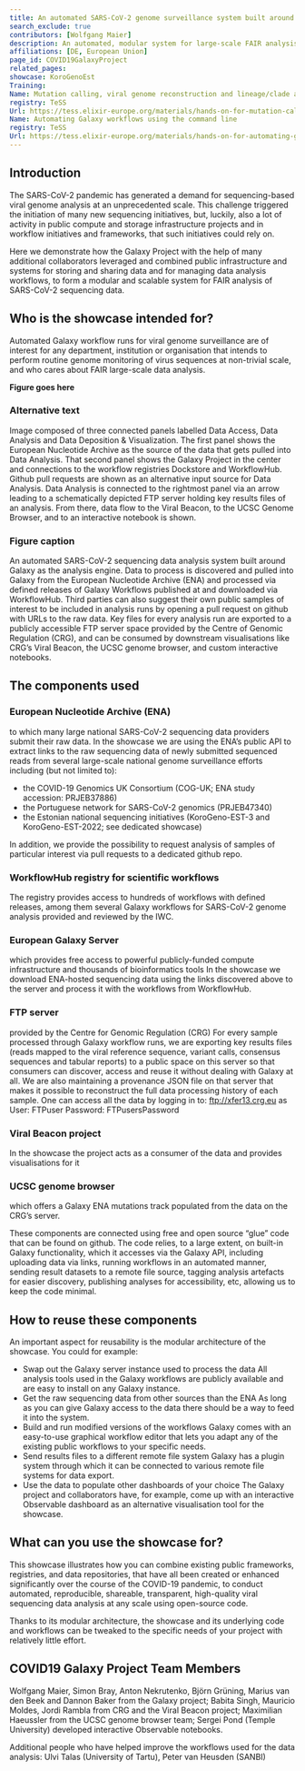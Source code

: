 ```yaml
---
title: An automated SARS-CoV-2 genome surveillance system built around Galaxy
search_exclude: true
contributors: [Wolfgang Maier] 
description: An automated, modular system for large-scale FAIR analysis of SARS-CoV-2 sequencing data analysis powered by the Galaxy platform.
affiliations: [DE, European Union]
page_id: COVID19GalaxyProject
related_pages:
showcase: KoroGenoEst
Training:
Name: Mutation calling, viral genome reconstruction and lineage/clade assignment from SARS-CoV-2 sequencing data
registry: TeSS
Url: https://tess.elixir-europe.org/materials/hands-on-for-mutation-calling-viral-genome-reconstruction-and-lineage-clade-assignment-from-sars-cov-2-sequencing-data-tutorial
Name: Automating Galaxy workflows using the command line
registry: TeSS
Url: https://tess.elixir-europe.org/materials/hands-on-for-automating-galaxy-workflows-using-the-command-line-tutorial 
---
```


## Introduction 

The SARS-CoV-2 pandemic has generated a demand for sequencing-based viral genome analysis at an unprecedented scale. This challenge triggered the initiation of many new sequencing initiatives, but, luckily, also a lot of activity in public compute and storage infrastructure projects and in workflow initiatives and frameworks, that such initiatives could rely on. 

Here we demonstrate how the Galaxy Project with the help of many additional collaborators leveraged and combined public infrastructure and systems for storing and sharing data and for managing data analysis workflows, to form a modular and scalable system for FAIR analysis of SARS-CoV-2 sequencing data.


## Who is the showcase intended for?

Automated Galaxy workflow runs for viral genome surveillance are of interest for any department, institution or organisation that intends to perform routine genome monitoring of virus sequences at non-trivial scale, and who cares about FAIR large-scale data analysis.


**Figure goes here**

### Alternative text
Image composed of three connected panels labelled Data Access, Data Analysis and Data Deposition & Visualization. The first panel shows the European Nucleotide Archive as the source of the data that gets pulled into Data Analysis. That second panel shows the Galaxy Project in the center and connections to the workflow registries Dockstore and WorkflowHub. Github pull requests are shown as an alternative input source for Data Analysis. Data Analysis is connected to the rightmost panel via an arrow leading to a schematically depicted FTP server holding key results files of an analysis. From there, data flow to the Viral Beacon, to the UCSC Genome Browser, and to an interactive notebook is shown.

### Figure caption
An automated SARS-CoV-2 sequencing data analysis system built around Galaxy as the analysis engine. Data to process is discovered and pulled into Galaxy from the European Nucleotide Archive (ENA) and processed via defined releases of Galaxy Workflows published at and downloaded via WorkflowHub. Third parties can also suggest their own public samples of interest to be included in analysis runs by opening a pull request on github with URLs to the raw data. Key files for every analysis run are exported to a publicly accessible FTP server space provided by the Centre of Genomic Regulation (CRG), and can be consumed by downstream visualisations like CRG’s Viral Beacon, the UCSC genome browser, and custom interactive notebooks.

## The components used

### European Nucleotide Archive (ENA)

to which many large national SARS-CoV-2 sequencing data providers submit their raw data. In the showcase we are using the ENA’s public API to extract links to the raw sequencing data of newly submitted sequenced reads from several large-scale national genome surveillance efforts including (but not limited to):
  - the COVID-19 Genomics UK Consortium (COG-UK; ENA study accession: PRJEB37886)
  - the Portuguese network for SARS-CoV-2 genomics (PRJEB47340)
  - the Estonian national sequencing initiatives (KoroGeno-EST-3 and KoroGeno-EST-2022; see dedicated showcase)

In addition, we provide the possibility to request analysis of samples of particular interest via pull requests to a dedicated github repo.

### WorkflowHub registry for scientific workflows

The registry provides access to hundreds of workflows with defined releases, among them several Galaxy workflows for SARS-CoV-2 genome analysis provided and reviewed by the IWC.

### European Galaxy Server

which provides free access to powerful publicly-funded compute infrastructure and  thousands of bioinformatics tools
In the showcase we download ENA-hosted sequencing data using the links discovered above to the server and process it with the workflows from WorkflowHub.

### FTP server

provided by the Centre for Genomic Regulation (CRG)  For every sample processed through Galaxy workflow runs, we are exporting key results files (reads mapped to the viral reference sequence, variant calls, consensus sequences and tabular reports) to a public space on this server so that consumers can discover, access and reuse it without dealing with Galaxy at all. We are also maintaining a provenance JSON file on that server that makes it possible to reconstruct the full data processing history of each sample. One can access all the data by logging in to: ftp://xfer13.crg.eu as User: FTPuser Password: FTPusersPassword

### Viral Beacon project

In the showcase the project acts as a consumer of the data and provides visualisations for it

### UCSC genome browser

which offers a Galaxy ENA mutations track populated from the data on the CRG’s server.

These components are connected using free and open source “glue” code that can be found on github. The code relies, to a large extent, on built-in Galaxy functionality, which it accesses via the Galaxy API, including uploading data via links, running workflows in an automated manner, sending result datasets to a remote file source, tagging analysis artefacts for easier discovery, publishing analyses for accessibility, etc, allowing us to keep the code minimal.

## How to reuse these components

An important aspect for reusability is the modular architecture of the showcase. You could for example:
- Swap out the Galaxy server instance used to process the data
  All analysis tools used in the Galaxy workflows are publicly available and are easy to install on any Galaxy instance.
- Get the raw sequencing data from other sources than the ENA
  As long as you can give Galaxy access to the data there should be a way to feed it into the system.
- Build and run modified versions of the workflows
  Galaxy comes with an easy-to-use graphical workflow editor that lets you adapt any of the existing public workflows to your specific needs.
- Send results files to a different remote file system
  Galaxy has a plugin system through which it can be connected to various remote file systems for data export.
- Use the data to populate other dashboards of your choice
  The Galaxy project and collaborators have, for example, come up with an interactive Observable dashboard as an alternative visualisation tool for the showcase.

## What can you use the showcase for?
 
This showcase illustrates how you can combine existing public frameworks, registries, and data repositories, that have all been created or enhanced significantly over the course of the COVID-19 pandemic, to conduct automated, reproducible, shareable, transparent, high-quality viral sequencing data analysis at any scale using open-source code. 

Thanks to its modular architecture, the showcase and its underlying code and workflows can be tweaked to the specific needs of your project with relatively little effort.

## COVID19 Galaxy Project Team Members
Wolfgang Maier, Simon Bray, Anton Nekrutenko, Björn Grüning, Marius van den Beek and Dannon Baker from the Galaxy project; Babita Singh, Mauricio Moldes, Jordi Rambla from CRG and the Viral Beacon project; Maximilian Haeussler from the UCSC genome browser team; Sergei Pond (Temple University) developed interactive Observable notebooks.

Additional people who have helped improve the workflows used for the data analysis: Ulvi Talas (University of Tartu), Peter van Heusden (SANBI)
